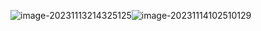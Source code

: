 









![image-20231113214325125](C:\Users\xue\AppData\Roaming\Typora\typora-user-images\image-20231113214325125.png)![image-20231114102510129](C:\Users\xue\AppData\Roaming\Typora\typora-user-images\image-20231114102510129.png)


